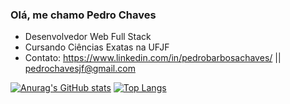 ### Olá, me chamo Pedro Chaves

- Desenvolvedor Web Full Stack
- Cursando Ciências Exatas na UFJF
- Contato: https://www.linkedin.com/in/pedrobarbosachaves/ || pedrochavesjf@gmail.com

[![Anurag's GitHub stats](https://github-readme-stats.vercel.app/api?username=PedroBChaves)](https://github.com/anuraghazra/github-readme-stats)
[![Top Langs](https://github-readme-stats.vercel.app/api/top-langs/?username=PedroBChaves&layout=compact)](https://github.com/anuraghazra/github-readme-stats)
